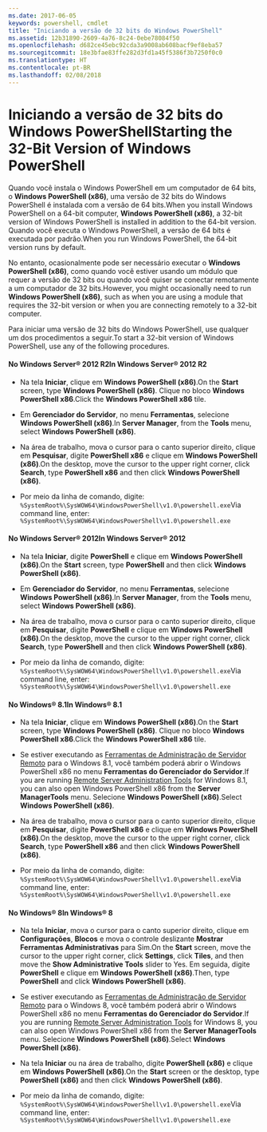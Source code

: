 ```yaml
---
ms.date: 2017-06-05
keywords: powershell, cmdlet
title: "Iniciando a versão de 32 bits do Windows PowerShell"
ms.assetid: 12b31890-2609-4a76-8c24-0ebe78084f50
ms.openlocfilehash: d682ce45ebc92cda3a9008ab608bacf9ef8eba57
ms.sourcegitcommit: 18e3bfae83ffe282d3fd1a45f5386f3b7250f0c0
ms.translationtype: HT
ms.contentlocale: pt-BR
ms.lasthandoff: 02/08/2018
---
```

# <a name="starting-the-32-bit-version-of-windows-powershell"></a><span data-ttu-id="03448-103">Iniciando a versão de 32 bits do Windows PowerShell</span><span class="sxs-lookup"><span data-stu-id="03448-103">Starting the 32-Bit Version of Windows PowerShell</span></span>
<span data-ttu-id="03448-104">Quando você instala o Windows PowerShell em um computador de 64 bits, o **Windows PowerShell (x86)**, uma versão de 32 bits do Windows PowerShell é instalada com a versão de 64 bits.</span><span class="sxs-lookup"><span data-stu-id="03448-104">When you install Windows PowerShell on a 64-bit computer, **Windows PowerShell (x86)**, a 32-bit version of Windows PowerShell is installed in addition to the 64-bit version.</span></span> <span data-ttu-id="03448-105">Quando você executa o Windows PowerShell, a versão de 64 bits é executada por padrão.</span><span class="sxs-lookup"><span data-stu-id="03448-105">When you run Windows PowerShell, the 64-bit version runs by default.</span></span>

<span data-ttu-id="03448-106">No entanto, ocasionalmente pode ser necessário executar o **Windows PowerShell (x86)**, como quando você estiver usando um módulo que requer a versão de 32 bits ou quando você quiser se conectar remotamente a um computador de 32 bits.</span><span class="sxs-lookup"><span data-stu-id="03448-106">However, you might occasionally need to run **Windows PowerShell (x86)**, such as when you are using a module that requires the 32-bit version or when you are connecting remotely to a 32-bit computer.</span></span>

<span data-ttu-id="03448-107">Para iniciar uma versão de 32 bits do Windows PowerShell, use qualquer um dos procedimentos a seguir.</span><span class="sxs-lookup"><span data-stu-id="03448-107">To start a 32-bit version of Windows PowerShell, use any of the following procedures.</span></span>

#### <a name="in-windows-server-2012-r2"></a><span data-ttu-id="03448-108">No Windows Server® 2012 R2</span><span class="sxs-lookup"><span data-stu-id="03448-108">In Windows Server® 2012 R2</span></span>

- <span data-ttu-id="03448-109">Na tela **Iniciar**, clique em **Windows PowerShell (x86)**.</span><span class="sxs-lookup"><span data-stu-id="03448-109">On the **Start** screen, type **Windows PowerShell (x86)**.</span></span> <span data-ttu-id="03448-110">Clique no bloco **Windows PowerShell x86**.</span><span class="sxs-lookup"><span data-stu-id="03448-110">Click the **Windows PowerShell x86** tile.</span></span>

- <span data-ttu-id="03448-111">Em **Gerenciador do Servidor**, no menu **Ferramentas**, selecione **Windows PowerShell (x86)**.</span><span class="sxs-lookup"><span data-stu-id="03448-111">In **Server Manager**, from the **Tools** menu, select **Windows PowerShell (x86)**.</span></span>

- <span data-ttu-id="03448-112">Na área de trabalho, mova o cursor para o canto superior direito, clique em **Pesquisar**, digite **PowerShell x86** e clique em **Windows PowerShell (x86)**.</span><span class="sxs-lookup"><span data-stu-id="03448-112">On the desktop, move the cursor to the upper right corner, click **Search**, type **PowerShell x86** and then click **Windows PowerShell (x86)**.</span></span>

- <span data-ttu-id="03448-113">Por meio da linha de comando, digite: `%SystemRoot%\SysWOW64\WindowsPowerShell\v1.0\powershell.exe`</span><span class="sxs-lookup"><span data-stu-id="03448-113">Via command line, enter: `%SystemRoot%\SysWOW64\WindowsPowerShell\v1.0\powershell.exe`</span></span>

#### <a name="in-windows-server-2012"></a><span data-ttu-id="03448-114">No Windows Server® 2012</span><span class="sxs-lookup"><span data-stu-id="03448-114">In Windows Server® 2012</span></span>

- <span data-ttu-id="03448-115">Na tela **Iniciar**, digite **PowerShell** e clique em **Windows PowerShell (x86)**.</span><span class="sxs-lookup"><span data-stu-id="03448-115">On the **Start** screen, type **PowerShell** and then click **Windows PowerShell (x86)**.</span></span>

- <span data-ttu-id="03448-116">Em **Gerenciador do Servidor**, no menu **Ferramentas**, selecione **Windows PowerShell (x86)**.</span><span class="sxs-lookup"><span data-stu-id="03448-116">In **Server Manager**, from the **Tools** menu, select **Windows PowerShell (x86)**.</span></span>

- <span data-ttu-id="03448-117">Na área de trabalho, mova o cursor para o canto superior direito, clique em **Pesquisar**, digite **PowerShell** e clique em **Windows PowerShell (x86)**.</span><span class="sxs-lookup"><span data-stu-id="03448-117">On the desktop, move the cursor to the upper right corner, click **Search**, type **PowerShell** and then click **Windows PowerShell (x86)**.</span></span>

- <span data-ttu-id="03448-118">Por meio da linha de comando, digite: `%SystemRoot%\SysWOW64\WindowsPowerShell\v1.0\powershell.exe`</span><span class="sxs-lookup"><span data-stu-id="03448-118">Via command line, enter: `%SystemRoot%\SysWOW64\WindowsPowerShell\v1.0\powershell.exe`</span></span>

#### <a name="in-windows-81"></a><span data-ttu-id="03448-119">No Windows® 8.1</span><span class="sxs-lookup"><span data-stu-id="03448-119">In Windows® 8.1</span></span>

- <span data-ttu-id="03448-120">Na tela **Iniciar**, clique em **Windows PowerShell (x86)**.</span><span class="sxs-lookup"><span data-stu-id="03448-120">On the **Start** screen, type **Windows PowerShell (x86)**.</span></span> <span data-ttu-id="03448-121">Clique no bloco **Windows PowerShell x86**.</span><span class="sxs-lookup"><span data-stu-id="03448-121">Click the **Windows PowerShell x86** tile.</span></span>

- <span data-ttu-id="03448-122">Se estiver executando as [Ferramentas de Administração de Servidor Remoto](http://go.microsoft.com/fwlink/?LinkID=304145) para o Windows 8.1, você também poderá abrir o Windows PowerShell x86 no menu **Ferramentas do Gerenciador do Servidor**.</span><span class="sxs-lookup"><span data-stu-id="03448-122">If you are running [Remote Server Administration Tools](http://go.microsoft.com/fwlink/?LinkID=304145) for Windows 8.1, you can also open Windows PowerShell x86 from the **Server ManagerTools** menu.</span></span> <span data-ttu-id="03448-123">Selecione **Windows PowerShell (x86)**.</span><span class="sxs-lookup"><span data-stu-id="03448-123">Select **Windows PowerShell (x86)**.</span></span>

- <span data-ttu-id="03448-124">Na área de trabalho, mova o cursor para o canto superior direito, clique em **Pesquisar**, digite **PowerShell x86** e clique em **Windows PowerShell (x86)**.</span><span class="sxs-lookup"><span data-stu-id="03448-124">On the desktop, move the cursor to the upper right corner, click **Search**, type **PowerShell x86** and then click **Windows PowerShell (x86)**.</span></span>
   
- <span data-ttu-id="03448-125">Por meio da linha de comando, digite: `%SystemRoot%\SysWOW64\WindowsPowerShell\v1.0\powershell.exe`</span><span class="sxs-lookup"><span data-stu-id="03448-125">Via command line, enter: `%SystemRoot%\SysWOW64\WindowsPowerShell\v1.0\powershell.exe`</span></span>

#### <a name="in-windows-8"></a><span data-ttu-id="03448-126">No Windows® 8</span><span class="sxs-lookup"><span data-stu-id="03448-126">In Windows® 8</span></span>

- <span data-ttu-id="03448-127">Na tela **Iniciar**, mova o cursor para o canto superior direito, clique em **Configurações**, **Blocos** e mova o controle deslizante **Mostrar Ferramentas Administrativas** para Sim.</span><span class="sxs-lookup"><span data-stu-id="03448-127">On the **Start** screen, move the cursor to the upper right corner, click **Settings**, click **Tiles**, and then move the **Show Administrative Tools** slider to Yes.</span></span> <span data-ttu-id="03448-128">Em seguida, digite **PowerShell** e clique em **Windows PowerShell (x86)**.</span><span class="sxs-lookup"><span data-stu-id="03448-128">Then, type **PowerShell** and click **Windows PowerShell (x86)**.</span></span>

- <span data-ttu-id="03448-129">Se estiver executando as [Ferramentas de Administração de Servidor Remoto](http://www.microsoft.com/download/details.aspx?id=28972) para o Windows 8, você também poderá abrir o Windows PowerShell x86 no menu **Ferramentas do Gerenciador do Servidor**.</span><span class="sxs-lookup"><span data-stu-id="03448-129">If you are running [Remote Server Administration Tools](http://www.microsoft.com/download/details.aspx?id=28972) for Windows 8, you can also open Windows PowerShell x86 from the **Server ManagerTools** menu.</span></span> <span data-ttu-id="03448-130">Selecione **Windows PowerShell (x86)**.</span><span class="sxs-lookup"><span data-stu-id="03448-130">Select **Windows PowerShell (x86)**.</span></span>

- <span data-ttu-id="03448-131">Na tela **Iniciar** ou na área de trabalho, digite **PowerShell (x86)** e clique em **Windows PowerShell (x86)**.</span><span class="sxs-lookup"><span data-stu-id="03448-131">On the **Start** screen or the desktop, type **PowerShell (x86)** and then click **Windows PowerShell (x86)**.</span></span>

- <span data-ttu-id="03448-132">Por meio da linha de comando, digite: `%SystemRoot%\SysWOW64\WindowsPowerShell\v1.0\powershell.exe`</span><span class="sxs-lookup"><span data-stu-id="03448-132">Via command line, enter: `%SystemRoot%\SysWOW64\WindowsPowerShell\v1.0\powershell.exe`</span></span>


